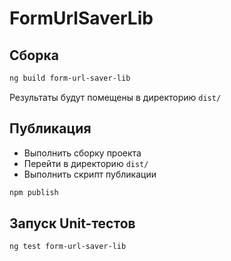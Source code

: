 # FormUrlSaverLib

## Сборка

```bash
ng build form-url-saver-lib
```
Результаты будут помещены в директорию `dist/`

## Публикация

- Выполнить сборку проекта
- Перейти в директорию `dist/`
- Выполнить скрипт публикации

```bash
npm publish
```

## Запуск Unit-тестов

```bash
ng test form-url-saver-lib
```
